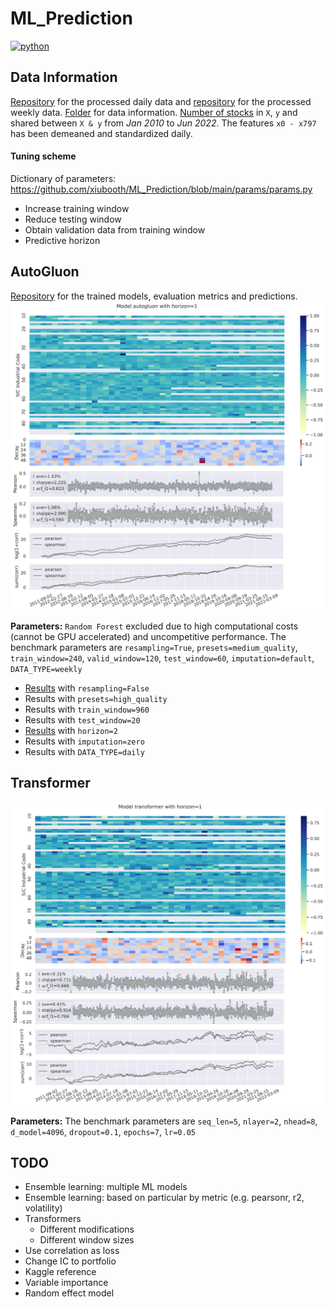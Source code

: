 # ML_Prediction
<p>
    <a href="https://www.python.org/">
    <img src="https://img.shields.io/badge/python-v3-brightgreen.svg" alt="python"></a> &nbsp;
</p>

## Data Information
<a href="https://drive.google.com/drive/folders/1_kVqZ4fuh0trXCv8wdsJBbYmLFj-Spm9?usp=sharing" target="_blank">Repository</a> for the processed daily data and <a href="https://drive.google.com/drive/folders/19Ehs8GjoDrOkIO_Il7I6c3KRZ3R7JV1j?usp=sharing" target="_blank">repository</a> for the processed weekly data. <a href="https://drive.google.com/drive/folders/19ItSnvSwf3g6C0AQVetpFKySiHH9HBpi?usp=sharing">Folder</a> for data information. <a href="__resources__/count.pdf" target="_blank">Number of stocks</a> in `X`, `y` and shared between `X & y` from *Jan 2010* to *Jun 2022*. The features `x0 - x797` has been demeaned and standardized daily.

#### Tuning scheme
Dictionary of parameters: https://github.com/xiubooth/ML_Prediction/blob/main/params/params.py
- Increase training window
- Reduce testing window
- Obtain validation data from training window
- Predictive horizon

## AutoGluon
<a href="https://drive.google.com/drive/folders/1i5NAy-udEmN8g6bnyG1g76HTcsVvPd4J?usp=sharing" target="_blank">Repository</a> for the trained models, evaluation metrics and predictions. 
![alt text](./__resources__/autogluon/baseline.jpg?raw=true "Title")

**Parameters:** `Random Forest` excluded due to high computational costs (cannot be GPU accelerated) and uncompetitive performance. The benchmark parameters are `resampling=True`, `presets=medium_quality`, `train_window=240`, `valid_window=120`, `test_window=60`, `imputation=default`, `DATA_TYPE=weekly`
- <a href="./__resources__/autogluon/resampling=False.pdf" target="_blank">Results</a> with `resampling=False`
- Results with `presets=high_quality`
- Results with `train_window=960`
- Results with `test_window=20`
- <a href="./__resources__/autogluon/horizon=2.pdf" target="_blank">Results</a> with `horizon=2`
- Results with `imputation=zero`
- Results with `DATA_TYPE=daily`

## Transformer
![alt text](./__resources__/transformer/baseline.jpg?raw=true "Title")

**Parameters:** The benchmark parameters are `seq_len=5`, `nlayer=2`, `nhead=8`, `d_model=4096`, `dropout=0.1`, `epochs=7`, `lr=0.05`

## TODO
- Ensemble learning: multiple ML models
- Ensemble learning: based on particular by metric (e.g. pearsonr, r2, volatility)
- Transformers 
  - Different modifications
  - Different window sizes
- Use correlation as loss
- Change IC to portfolio
- Kaggle reference
- Variable importance
- Random effect model
